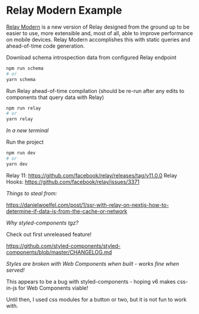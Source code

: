 # Relay Modern Example

[Relay Modern](https://relay.dev/) is a new version of Relay designed from the ground up to be easier to use, more extensible and, most of all, able to improve performance on mobile devices. Relay Modern accomplishes this with static queries and ahead-of-time code generation.

Download schema introspection data from configured Relay endpoint

```bash
npm run schema
# or
yarn schema
```

Run Relay ahead-of-time compilation (should be re-run after any edits to components that query data with Relay)

```bash
npm run relay
# or
yarn relay
```

_In a new terminal_

Run the project

```bash
npm run dev
# or
yarn dev
```

Relay 11: https://github.com/facebook/relay/releases/tag/v11.0.0
Relay Hooks: https://github.com/facebook/relay/issues/3371

_Things to steal from:_

https://danielwoelfel.com/post/1/ssr-with-relay-on-nextjs-how-to-determine-if-data-is-from-the-cache-or-network

_Why styled-components tgz?_

Check out first unreleased feature!

https://github.com/styled-components/styled-components/blob/master/CHANGELOG.md

_Styles are broken with Web Components when built - works fine when served!_

This appears to be a bug with styled-components - hoping v6 makes css-in-js for Web Components viable!

Until then, I used css modules for a button or two, but it is not fun to work with.
